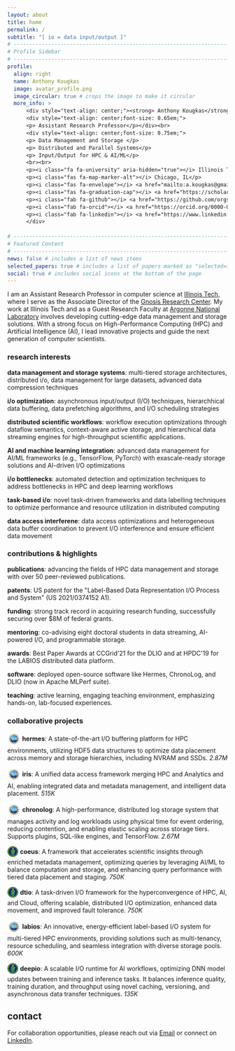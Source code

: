 ```yaml
---
layout: about
title: home
permalink: /
subtitle: "[ io = data input/output ]"
# -----------------------------------------------------------------------------
# Profile Sidebar
# -----------------------------------------------------------------------------
profile:
  align: right
  name: Anthony Kougkas
  image: avatar_profile.png
  image_circular: true # crops the image to make it circular
  more_info: >
      <div style="text-align: center;"><strong> Anthony Kougkas</strong></div>
      <div style="text-align: center;font-size: 0.65em;">
      <p> Assistant Research Professor</p></div><br>
      <div style="text-align: center;font-size: 0.75em;">
      <p> Data Management and Storage </p> 
      <p> Distributed and Parallel Systems</p>
      <p> Input/Output for HPC & AI/ML</p>
      <br><br>
      <p><i class="fa fa-university" aria-hidden="true"></i> Illinois Tech</p>
      <p><i class="fas fa-map-marker-alt"></i> Chicago, IL</p>
      <p><i class="fas fa-envelope"></i> <a href="mailto:a.kougkas@gmail.com">Email</a></p>
      <p><i class="fas fa-graduation-cap"></i> <a href="https://scholar.google.com/citations?user=hiNO0EEAAAAJ&hl=en">Google Scholar</a></p>
      <p><i class="fab fa-github"></i> <a href="https://github.com/orgs/grc-iit/repositories">Github</a></p>
      <p><i class="fab fa-orcid"></i> <a href="https://orcid.org/0000-0003-3943-663X">OrcID</a></p>
      <p><i class="fab fa-linkedin"></i> <a href="https://www.linkedin.com/in/anthonykougkas/">LinkedIn</a></p>
      </div>

# -----------------------------------------------------------------------------
# Featured Content
# -----------------------------------------------------------------------------
news: false # includes a list of news items
selected_papers: true # includes a list of papers marked as "selected={true}"
social: true # includes social icons at the bottom of the page
---
```


I am an Assistant Research Professor in computer science at [Illinois Tech](https://www.iit.edu/directory/people/antonios-kougkas), where I serve as the Associate Director of the [Gnosis Research Center](https://grc.iit.edu). My work at Illinois Tech and as a Guest Research Faculty at [Argonne National Laboratory](https://www.anl.gov/mcs) involves developing cutting-edge data management and storage solutions. With a strong focus on High-Performance Computing (HPC) and Artificial Intelligence (AI), I lead innovative projects and guide the next generation of computer scientists.

### research interests

**data management and storage systems**: multi-tiered storage architectures, distributed i/o, data management for large datasets, advanced data compression techniques

**i/o optimization**: asynchronous input/output (I/O) techniques, hierarchhical data buffering, data prefetching algorithms, and I/O scheduling strategies

**distributed scientific workflows**: workflow execution optimizations through dataflow semantics, context-aware active storage, and hierarchical data streaming engines for high-throughput scientific applications.

**AI and machine learning integration**: advanced data management for AI/ML frameworks (e.g., TensorFlow, PyTorch) with exascale-ready storage solutions and AI-driven I/O optimizations

**i/o bottlenecks**: automated detection and optimization techniques to address bottlenecks in HPC and deep learning workflows

**task-based i/o**: novel task-driven frameworks and data labelling techniques to optimize performance and resource utilization in distributed computing

**data access interferene**: data access optimizations and heterogeneous data buffer coordination to prevent I/O interference and ensure efficient data movement

### contributions & highlights

**publications**: advancing the fields of HPC data management and storage with over 50 peer-reviewed publications.

**patents**: US patent for the "Label-Based Data Representation I/O Process and System" (US 2021/0374152 A1).

**funding**: strong track record in acquiring research funding, successfully securing over $8M of federal grants.  

**mentoring**: co-advising eight doctoral students in data streaming, AI-powered I/O, and programmable storage.

**awards**: Best Paper Awards at CCGrid'21 for the DLIO and at HPDC'19 for the LABIOS distributed data platform.

**software**: deployed open-source software like Hermes, ChronoLog, and DLIO (now in Apache MLPerf suite).

**teaching**: active learning, engaging teaching environment, emphasizing hands-on, lab-focused experiences.

### collaborative projects

<span style="vertical-align:middle;"><img src="/assets/img/nsf_logo.png" height="30px" /></span> <strong>hermes</strong>: A state-of-the-art I/O buffering platform for HPC environments, utilizing HDF5 data structures to optimize data placement across memory and storage hierarchies, including NVRAM and SSDs. <i class="fas fa-dollar-sign"> 2.87M</i>

<span style="vertical-align:middle;"><img src="/assets/img/nsf_logo.png" height="30px" /></span> <strong>iris</strong>: A unified data access framework merging HPC and Analytics and AI, enabling integrated data and metadata management, and intelligent data placement. <i class="fas fa-dollar-sign"> 515K</i>

<span style="vertical-align:middle;"><img src="/assets/img/nsf_logo.png" height="30px" /></span> <strong>chronolog</strong>: A high-performance, distributed log storage system that manages activity and log workloads using physical time for event ordering, reducing contention, and enabling elastic scaling across storage tiers. Supports plugins, SQL-like engines, and TensorFlow. <i class="fas fa-dollar-sign"> 2.67M</i>

<span style="vertical-align:middle;"><img src="/assets/img/doe_logo.png" height="25px" /></span> <strong>coeus</strong>: A framework that accelerates scientific insights through enriched metadata management, optimizing queries by leveraging AI/ML to balance computation and storage, and enhancing query performance with tiered data placement and staging. <i class="fas fa-dollar-sign"> 750K</i>

<span style="vertical-align:middle;"><img src="/assets/img/doe_logo.png" height="25px" /></span> <strong>dtio</strong>: A task-driven I/O framework for the hyperconvergence of HPC, AI, and Cloud, offering scalable, distributed I/O optimization, enhanced data movement, and improved fault tolerance. <i class="fas fa-dollar-sign"> 750K</i>

<span style="vertical-align:middle;"><img src="/assets/img/nsf_logo.png" height="30px" /></span> <strong>labios</strong>: An innovative, energy-efficient label-based I/O system for multi-tiered HPC environments, providing solutions such as multi-tenancy, resource scheduling, and seamless integration with diverse storage pools. <i class="fas fa-dollar-sign"> 600K</i>

<span style="vertical-align:middle;"><img src="/assets/img/doe_logo.png" height="25px" /></span> <strong>deepio</strong>: A scalable I/O runtime for AI workflows, optimizing DNN model updates between training and inference tasks. It balances inference quality, training duration, and throughput using novel caching, versioning, and asynchronous data transfer techniques. <i class="fas fa-dollar-sign"> 135K</i>

## contact  
For collaboration opportunities, please reach out via [Email](mailto:a.kougkas@gmail.com) or connect on [LinkedIn](https://www.linkedin.com/in/anthonykougkas/).